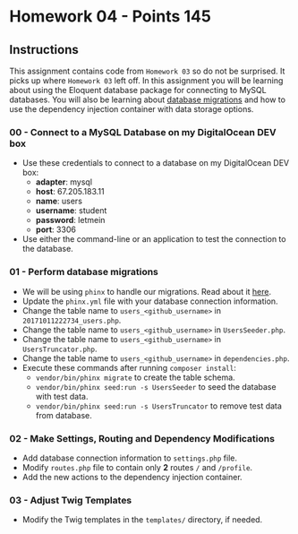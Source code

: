 # Homework 04 - Points **145**

## Instructions

This assignment contains code from `Homework 03` so do not be surprised. It picks up where `Homework 03` left off.  In this assignment you will be learning about using the Eloquent database package for connecting to MySQL databases.  You will also be learning about [database migrations](https://en.wikipedia.org/wiki/Data_migration#Database_migration) and how to use the dependency injection container with data storage options.

### 00 - Connect to a MySQL Database on my DigitalOcean DEV box

- Use these credentials to connect to a database on my DigitalOcean DEV box:
    - **adapter**: mysql
    - **host**: 67.205.183.11
    - **name**: users
    - **username**: student
    - **password**: letmein
    - **port**: 3306
- Use either the command-line or an application to test the connection to the database.

### 01 - Perform database migrations

- We will be using `phinx` to handle our migrations.  Read about it [here](https://phinx.org).
- Update the `phinx.yml` file with your database connection information.
- Change the table name to `users_<github_username>` in `20171011222734_users.php`.
- Change the table name to `users_<github_username>` in `UsersSeeder.php`.
- Change the table name to `users_<github_username>` in `UsersTruncator.php`.
- Change the table name to `users_<github_username>` in `dependencies.php`.
- Execute these commands after running `composer install`:
    - `vendor/bin/phinx migrate` to create the table schema.
    - `vendor/bin/phinx seed:run -s UsersSeeder` to seed the database with test data.
    - `vendor/bin/phinx seed:run -s UsersTruncator` to remove test data from database.

### 02 - Make Settings, Routing and Dependency Modifications

- Add database connection information to `settings.php` file.
- Modify `routes.php` file to contain only **2** routes `/` and `/profile`.
- Add the new actions to the dependency injection container.

### 03 - Adjust Twig Templates

- Modify the Twig templates in the `templates/` directory, if needed.

